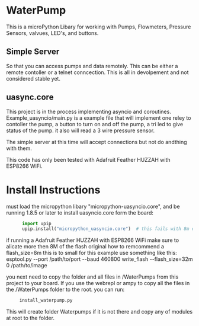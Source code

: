 # WaterPump
This is a microPython Libary for working with Pumps, Flowmeters, Pressure Sensors, valvues, LED's, and buttons.

## Simple Server
So that you can access pumps and data remotely. This can be either a remote contoller or a telnet conncection. This is 
all in devolpement and not considered stable yet. 

## uasync.core
This project is in the process implementing asyncio and coroutines. Example_uasyncio/main.py is a example file that will implement one reley to contoller the pump, a button to turn on and off the pump, a tri led to give status of the pump. it also will read a 3 wire pressure sensor. 

The simple server at this time will accept connections but not do andthing with them. 

This code has only been tested with Adafruit Feather HUZZAH with ESP8266 WiFi.

# Install Instructions
must load the micropython libary "micropython-uasyncio.core", and be running 1.8.5 or later
to install uasyncio.core form the board:
```python
      import upip
      upip.install("micropython_uasyncio.core")  # this fails with 8m of flash size on 1.8.5 and later
```
if running a Adafruit Feather HUZZAH with ESP8266 WiFi make sure to alicate more then 8M of the flash
original how to remcommend a flash_size=8m this is to small for this example use something like this:
      esptool.py --port /path/to/port --baud 460800 write_flash --flash_size=32m 0 /path/to/image
 
 
you next need to copy the folder and all files in /WaterPumps from this project to your board. If you use 
the webrepl or ampy to copy all the files in the /WaterPumps folder to the root. you can run:
```python
     install_waterpump.py
```
This will create folder Waterpumps if it is not there and copy any of modules at root to the folder. 
